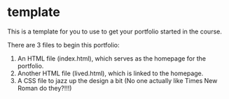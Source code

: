  template
========

This is a template for you to use to get your portfolio started in the course.

There are 3 files to begin this portfolio:
1. An HTML file (index.html), which serves as the homepage for the portfolio.
2. Another HTML file (lived.html), which is linked to the homepage.
3. A CSS file to jazz up the design a bit (No one actually like Times New Roman do they?!!!)
